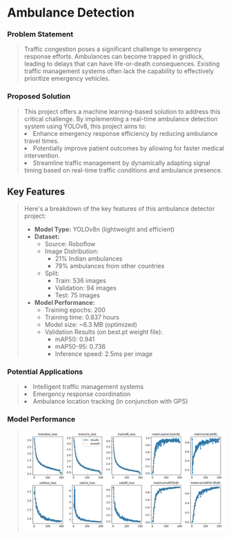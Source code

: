 <h1 class="major">Ambulance Detection</h1>
                  									<h3>Problem Statement</h3>
									<blockquote>Traffic congestion poses a significant challenge to emergency response efforts. Ambulances can become trapped in gridlock, leading to delays that can have life-or-death consequences. Existing traffic management systems often lack the capability to effectively prioritize emergency vehicles.</blockquote>
																		<h3>Proposed Solution</h3>
									<blockquote>This project offers a machine learning-based solution to address this critical challenge. By implementing a real-time ambulance detection system using YOLOv8, this project aims to:
          <li>Enhance emergency response efficiency by reducing ambulance travel times.</li>
<li>Potentially improve patient outcomes by allowing for faster medical intervention.</li>
<li>Streamline traffic management by dynamically adapting signal timing based on real-time traffic conditions and ambulance presence.</li>
         </blockquote>
         
## Key Features
<blockquote>
Here's a breakdown of the key features of this ambulance detector project:

* **Model Type:** YOLOv8n (lightweight and efficient)
* **Dataset:**
    * Source: Roboflow 
    * Image Distribution:
        * 21% Indian ambulances
        * 79% ambulances from other countries
    * Split:
        * Train: 536 images
        * Validation: 94 images
        * Test: 75 images
* **Model Performance:**
    * Training epochs: 200
    * Training time: 0.837 hours
    * Model size: ~6.3 MB (optimized)
    * Validation Results (on best.pt weight file):
        * mAP50: 0.941
        * mAP50-95: 0.736
        * Inference speed: 2.5ms per image
</blockquote>
<h3>Potential Applications</h3>
									<blockquote>
          <li>Intelligent traffic management systems</li>
<li>Emergency response coordination</li>
<li>Ambulance location tracking (in conjunction with GPS)</li>
         </blockquote>
<h3>Model Performance</h3>
<blockquote>
	
![Image description](runs/results.png)

</blockquote>

